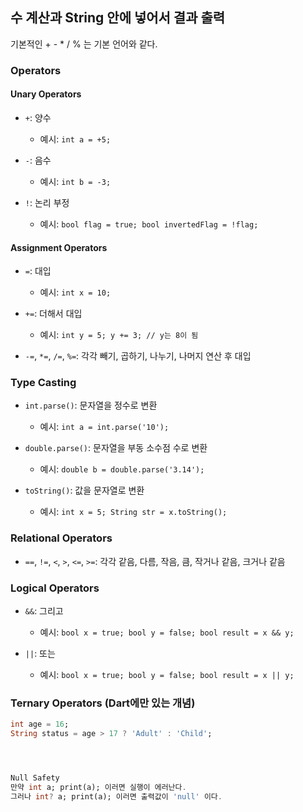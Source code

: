 ## 수 계산과 String 안에 넣어서 결과 출력

기본적인 + - * / % 는 기본 언어와 같다.

### Operators 

#### Unary Operators
- `+`: 양수
  - 예시: `int a = +5;`

- `-`: 음수
  - 예시: `int b = -3;`

- `!`: 논리 부정
  - 예시: `bool flag = true; bool invertedFlag = !flag;`

#### Assignment Operators
- `=`: 대입
  - 예시: `int x = 10;`

- `+=`: 더해서 대입
  - 예시: `int y = 5; y += 3; // y는 8이 됨`

- `-=`, `*=`, `/=`, `%=`: 각각 빼기, 곱하기, 나누기, 나머지 연산 후 대입

### Type Casting
- `int.parse()`: 문자열을 정수로 변환
  - 예시: `int a = int.parse('10');`

- `double.parse()`: 문자열을 부동 소수점 수로 변환
  - 예시: `double b = double.parse('3.14');`

- `toString()`: 값을 문자열로 변환
  - 예시: `int x = 5; String str = x.toString();`

### Relational Operators
- `==`, `!=`, `<`, `>`, `<=`, `>=`: 각각 같음, 다름, 작음, 큼, 작거나 같음, 크거나 같음

### Logical Operators
- `&&`: 그리고
  - 예시: `bool x = true; bool y = false; bool result = x && y;`

- `||`: 또는
  - 예시: `bool x = true; bool y = false; bool result = x || y;`

### Ternary Operators (Dart에만 있는 개념)
```dart
int age = 16;
String status = age > 17 ? 'Adult' : 'Child';




Null Safety
만약 int a; print(a); 이러면 실행이 에러난다.
그러나 int? a; print(a); 이러면 출력값이 'null' 이다.